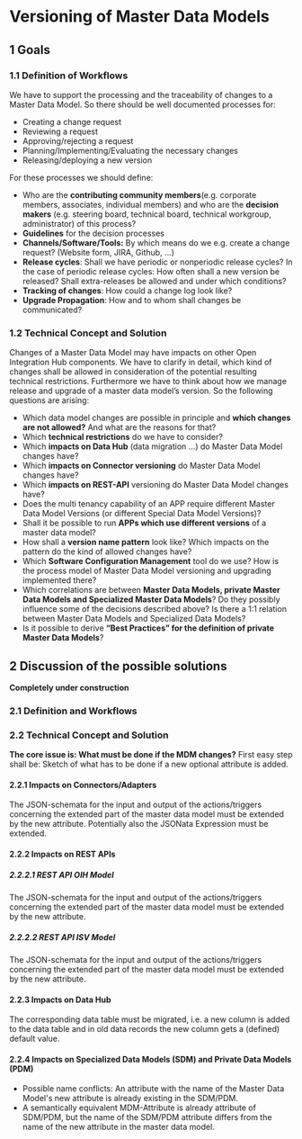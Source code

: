 # Versioning of Master Data Models

## 1 Goals

### 1.1 Definition of Workflows

We have to support the processing and the traceability of changes to a Master Data Model. So there should be well documented processes for:

* Creating a change request  
* Reviewing a request
* Approving/rejecting a request
* Planning/Implementing/Evaluating the necessary changes
* Releasing/deploying a new version

For these processes we should define:

* Who are the **contributing community members**(e.g. corporate members, associates,  individual members) and who are
 the **decision makers** (e.g. steering board, technical board, technical workgroup, administrator) of this process? 
* **Guidelines** for the decision processes
* **Channels/Software/Tools:** By which means do we e.g. create a change request? (Website form, JIRA, Github, ...)
* **Release cycles**: Shall we have periodic or nonperiodic release cycles? In the case of periodic release cycles: 
How often shall a new version be released? Shall extra-releases be allowed and under which conditions?
* **Tracking of changes**: How could a change log look like? 
* **Upgrade Propagation**: How and to whom shall changes be communicated?

### 1.2 Technical Concept and Solution

Changes of a Master Data Model may have impacts on other Open Integration Hub components. We have to clarify in detail, which kind of changes shall be allowed in consideration of the potential resulting technical restrictions. Furthermore we have to think about how we manage release and upgrade of a master data model’s version. So the following questions are arising:

* Which data model changes are possible in principle and **which changes are not allowed?** And what are the reasons for
 that?
* Which **technical restrictions** do we have to consider?
* Which **impacts on Data Hub** (data migration …) do Master Data Model changes have?
* Which **impacts on Connector versioning** do Master Data Model changes have?
* Which **impacts on REST-API**  versioning do Master Data Model changes have?
* Does the multi tenancy capability of an APP require different Master Data Model Versions (or different Special Data
 Model Versions)?
* Shall it be possible to run **APPs which use different versions** of a master data model?
* How shall a **version name pattern** look like? Which impacts on the pattern do the kind of allowed changes have?
* Which **Software Configuration Management** tool do we use? How is the process model of Master Data Model versioning 
and upgrading implemented there?
* Which correlations are between **Master Data Models, private Master Data Models and Specialized Master Data Models**? 
Do they possibly influence some of the decisions described above? Is there a 1:1 relation between Master Data Models 
and Specialized Data Models?
* Is it possible to derive **“Best Practices” for the definition of private Master Data Models**?


## 2 Discussion of the possible solutions
**Completely under construction**

### 2.1 Definition and Workflows

### 2.2 Technical Concept and Solution

**The core issue is: What must be done if the MDM changes?**
First easy step shall be: Sketch of what has to be done if a new optional attribute is added.

#### 2.2.1 Impacts on Connectors/Adapters
The JSON-schemata for the input and output of the actions/triggers concerning the extended part of the master data model must be extended by the new attribute. Potentially also the JSONata Expression must be extended.

#### 2.2.2 Impacts on REST APIs

##### 2.2.2.1 REST API OIH Model
The JSON-schemata for the input and output of the actions/triggers concerning the extended part of the master data model must be extended by the new attribute.

##### 2.2.2.2 REST API ISV Model
The JSON-schemata for the input and output of the actions/triggers concerning the extended part of the master data model must be extended by the new attribute.

#### 2.2.3 Impacts on Data Hub
The corresponding data table must be migrated, i.e. a new column is added to the data table and in old data records the new column gets a (defined) default value.

#### 2.2.4 Impacts on Specialized Data Models (SDM) and Private Data Models (PDM)
* Possible name conflicts: An attribute with the name of the Master Data Model's new attribute is already existing in the SDM/PDM.
* A semantically equivalent MDM-Attribute is already attribute of SDM/PDM, but the name of the SDM/PDM attribute differs from the name of the new attribute in the master data model.






